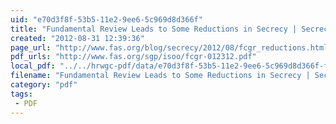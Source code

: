 ```yaml
---
uid: "e70d3f8f-53b5-11e2-9ee6-5c969d8d366f"
title: "Fundamental Review Leads to Some Reductions in Secrecy | Secrecy News"
created: "2012-08-31 12:39:36"
page_url: "http://www.fas.org/blog/secrecy/2012/08/fcgr_reductions.html"
pdf_urls: "http://www.fas.org/sgp/isoo/fcgr-012312.pdf"
local_pdf: "../../hrwgc-pdf/data/e70d3f8f-53b5-11e2-9ee6-5c969d8d366f-fundamental-review-leads-to-some-reductions-in-secrecy-secrecy-news.pdf"
filename: "Fundamental Review Leads to Some Reductions in Secrecy | Secrecy News.html"
category: "pdf"
tags: 
 - PDF
---
```

